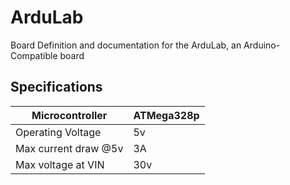 # ArduLab
Board Definition and documentation for the ArduLab, an Arduino-Compatible board

## Specifications
| Microcontroller | ATMega328p |
| --------------- | ---------- |
| Operating Voltage | 5v |
| Max current draw @5v | 3A |
| Max voltage at VIN | 30v |